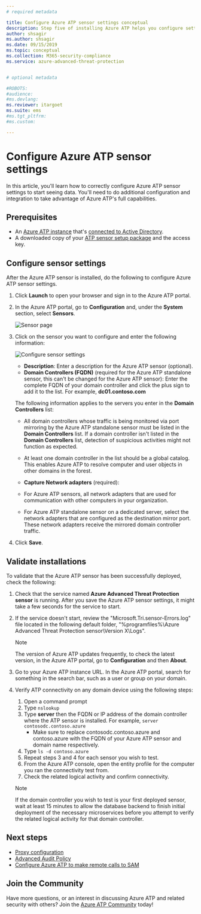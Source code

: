 ```yaml
---
# required metadata

title: Configure Azure ATP sensor settings conceptual
description: Step five of installing Azure ATP helps you configure settings for your Azure ATP standalone sensor.
author: shsagir
ms.author: shsagir
ms.date: 09/15/2019
ms.topic: conceptual
ms.collection: M365-security-compliance
ms.service: azure-advanced-threat-protection


# optional metadata

#ROBOTS:
#audience:
#ms.devlang:
ms.reviewer: itargoet
ms.suite: ems
#ms.tgt_pltfrm:
#ms.custom:

---
```


# Configure Azure ATP sensor settings

In this article, you'll learn how to correctly configure Azure ATP sensor settings to start seeing data. You'll need to do additional configuration and integration to take advantage of Azure ATP's full capabilities.

## Prerequisites

- An [Azure ATP instance](install-atp-step1.md) that's [connected to Active Directory](install-atp-step2.md).
- A downloaded copy of your [ATP sensor setup package](install-atp-step3.md) and the access key.

## Configure sensor settings

After the Azure ATP sensor is installed, do the following to configure Azure ATP sensor settings.

1. Click **Launch** to open your browser and sign in to the Azure ATP portal.

1. In the Azure ATP portal, go to **Configuration** and, under the **System** section, select **Sensors**.

    ![Sensor page](media/atp-sensor-config.png)

1. Click on the sensor you want to configure and enter the following information:

    ![Configure sensor settings](media/atp-sensor-config-2.png)

    - **Description**: Enter a description for the Azure ATP sensor (optional).
    - **Domain Controllers (FQDN)** (required for the Azure ATP standalone sensor, this can't be changed for the Azure ATP sensor): Enter the complete FQDN of your domain controller and click the plus sign to add it to the list. For example,  **dc01.contoso.com**

    The following information applies to the servers you enter in the **Domain Controllers** list:
    - All domain controllers whose traffic is being monitored via port mirroring by the Azure ATP standalone sensor must be listed in the **Domain Controllers** list. If a domain controller isn't listed in the **Domain Controllers** list, detection of suspicious activities might not function as expected.
    - At least one domain controller in the list should be a global catalog. This enables Azure ATP to resolve computer and user objects in other domains in the forest.

    - **Capture Network adapters** (required):

    - For Azure ATP sensors, all network adapters that are used for communication with other computers in your organization.
    - For Azure ATP standalone sensor on a dedicated server, select the network adapters that are configured as the destination mirror port. These network adapters receive the mirrored domain controller traffic.

1. Click **Save**.

## Validate installations

To validate that the Azure ATP sensor has been successfully deployed, check the following:

1. Check that the service named **Azure Advanced Threat Protection sensor** is running. After you save the Azure ATP sensor settings, it might take a few seconds for the service to start.

1. If the service doesn't start, review the "Microsoft.Tri.sensor-Errors.log" file located in the following default folder, "%programfiles%\Azure Advanced Threat Protection sensor\Version X\Logs".

    >[!NOTE]
    > The version of Azure ATP updates frequently, to check the latest version, in the Azure ATP portal, go to **Configuration** and then **About**.

1. Go to your Azure ATP instance URL. In the Azure ATP portal, search for something in the search bar, such as a user or group on your domain.

1. Verify ATP connectivity on any domain device using the following steps:
    1. Open a command prompt
    1. Type `nslookup`
    1. Type **server** then the FQDN or IP address of the domain controller where the ATP sensor is installed. For example,
    `server contosodc.contoso.azure`
        - Make sure to replace contosodc.contoso.azure and contoso.azure with the FQDN of your Azure ATP sensor and domain name respectively.
    1. Type `ls -d contoso.azure`
    1. Repeat steps 3 and 4 for each sensor you wish to test.
    1. From the Azure ATP console, open the entity profile for the computer you ran the connectivity test from.
    1. Check the related logical activity and confirm connectivity.

    > [!NOTE]
    >If the domain controller you wish to test is your first deployed sensor, wait at least 15 minutes to allow the database backend to finish initial deployment of the necessary microservices before you attempt to verify the related logical activity for that domain controller.

## Next steps

- [Proxy configuration](configure-proxy.md)
- [Advanced Audit Policy](atp-advanced-audit-policy.md)
- [Configure Azure ATP to make remote calls to SAM](install-atp-step8-samr.md)

## Join the Community

Have more questions, or an interest in discussing Azure ATP and related security with others? Join the [Azure ATP Community](https://aka.ms/azureatpcommunity) today!
